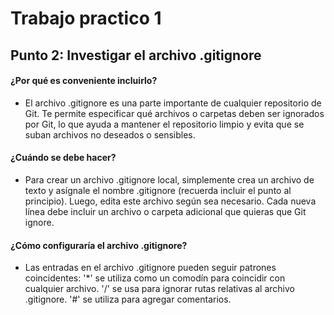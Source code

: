 ﻿# Trabajo practico 1

## Punto 2:  Investigar el archivo .gitignore

####  ¿Por qué es conveniente incluirlo?

- El archivo .gitignore es una parte importante de cualquier repositorio de Git. Te permite especificar qué archivos o carpetas deben ser ignorados por Git, lo que ayuda a mantener el repositorio limpio y evita que se suban archivos no deseados o sensibles. 

#### ¿Cuándo se debe hacer?
- Para crear un archivo .gitignore local, simplemente crea un archivo de texto y asígnale el nombre .gitignore (recuerda incluir el punto al principio).
Luego, edita este archivo según sea necesario. Cada nueva línea debe incluir un archivo o carpeta adicional que quieras que Git ignore.

#### ¿Cómo configuraría el archivo .gitignore?
- Las entradas en el archivo .gitignore pueden seguir patrones coincidentes:
'*' se utiliza como un comodín para coincidir con cualquier archivo.
'/' se usa para ignorar rutas relativas al archivo .gitignore.
'#' se utiliza para agregar comentarios.
